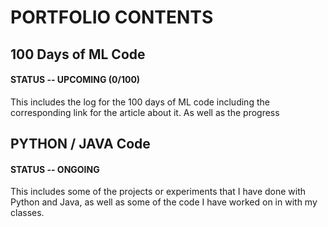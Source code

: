 # PORTFOLIO CONTENTS

## 100 Days of ML Code

#### STATUS -- UPCOMING (0/100)
This includes the log for the 100 days of ML code including the corresponding link for the article about it. As well as the progress

## PYTHON / JAVA Code

#### STATUS -- ONGOING

This includes some of the projects or experiments that I have done with Python and Java, as well as some of the code I have worked on in with my classes.
